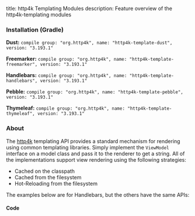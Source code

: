 title: http4k Templating Modules
description: Feature overview of the http4k-templating modules

### Installation (Gradle)
**Dust:** ```compile group: "org.http4k", name: "http4k-template-dust", version: "3.193.1"```

**Freemarker:** ```compile group: "org.http4k", name: "http4k-template-freemarker", version: "3.193.1"```

**Handlebars:** ```compile group: "org.http4k", name: "http4k-template-handlebars", version: "3.193.1"```

**Pebble:** ```compile group: "org.http4k", name: "http4k-template-pebble", version: "3.193.1"```

**Thymeleaf:** ```compile group: "org.http4k", name: "http4k-template-thymeleaf", version: "3.193.1"```

### About
The [http4k] templating API provides a standard mechanism for rendering using common templating libraries. Simply implement the `ViewModel` interface on a model class and pass it to the renderer to get a string. All of the implementations support view rendering using the following strategies:

* Cached on the classpath
* Cached from the filesystem
* Hot-Reloading from the filesystem

The examples below are for Handlebars, but the others have the same APIs:

#### Code  [<img class="octocat"/>](https://github.com/http4k/http4k/blob/master/src/docs/guide/modules/templating/example.kt)

 <script src="https://gist-it.appspot.com/https://github.com/http4k/http4k/blob/master/src/docs/guide/modules/templating/example.kt"></script>

[http4k]: https://http4k.org
